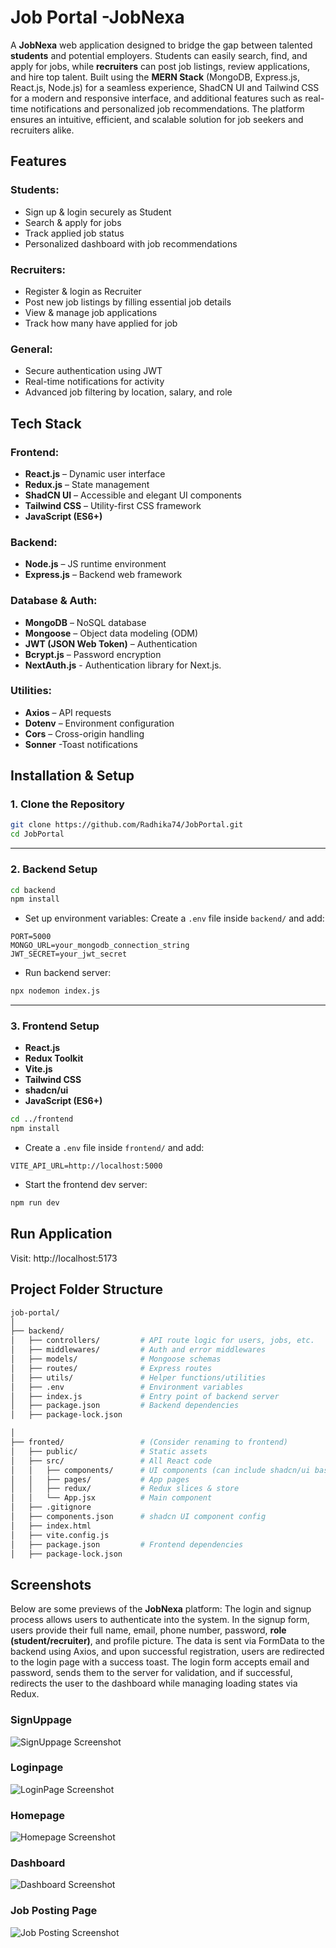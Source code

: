 
# Job Portal -JobNexa

A **JobNexa** web application designed to bridge the gap between talented **students** and potential employers. Students can easily search, find, and apply for jobs, while **recruiters** can post job listings, review applications, and hire top talent. Built using the **MERN Stack** (MongoDB, Express.js, React.js, Node.js) for a seamless experience, ShadCN UI and Tailwind CSS for a modern and responsive interface, and additional features such as real-time notifications and personalized job recommendations. The platform ensures an intuitive, efficient, and scalable solution for job seekers and recruiters alike.


##  Features

###  Students:
- Sign up & login securely as Student
- Search & apply for jobs
- Track applied job status
- Personalized dashboard with job recommendations

### Recruiters:
- Register & login as Recruiter 
- Post new job listings by filling essential job details
- View & manage job applications
- Track how many have applied for job

###  General:
- Secure authentication using JWT
- Real-time notifications for activity
- Advanced job filtering by location, salary, and role


## Tech Stack

### Frontend:
- **React.js** – Dynamic user interface
- **Redux.js** – State management
- **ShadCN UI** – Accessible and elegant UI components
- **Tailwind CSS** – Utility-first CSS framework
- **JavaScript (ES6+)**

### Backend:
- **Node.js** – JS runtime environment
- **Express.js** – Backend web framework

### Database & Auth:
- **MongoDB** – NoSQL database
- **Mongoose** – Object data modeling (ODM)
- **JWT (JSON Web Token)** – Authentication
- **Bcrypt.js** – Password encryption
- **NextAuth.js** - Authentication library for Next.js.

### Utilities:
- **Axios** – API requests
- **Dotenv** – Environment configuration
- **Cors** – Cross-origin handling
- **Sonner** -Toast notifications


## Installation & Setup

### 1. Clone the Repository

```bash
git clone https://github.com/Radhika74/JobPortal.git
cd JobPortal
```

---

### 2. Backend Setup

```bash
cd backend
npm install
```

- Set up environment variables: Create a `.env` file inside `backend/` and add:

```env
PORT=5000
MONGO_URL=your_mongodb_connection_string
JWT_SECRET=your_jwt_secret
```

- Run backend server:

```bash
npx nodemon index.js
```
---

### 3. Frontend Setup
- **React.js**
- **Redux Toolkit**
- **Vite.js**
- **Tailwind CSS**
- **shadcn/ui**
- **JavaScript (ES6+)**

```bash
cd ../frontend
npm install
```

- Create a `.env` file inside `frontend/` and add:

```env
VITE_API_URL=http://localhost:5000
```

- Start the frontend dev server:

```bash
npm run dev
```


##  Run Application

Visit: http://localhost:5173


## Project Folder Structure

```bash
job-portal/
│
├── backend/
│   ├── controllers/         # API route logic for users, jobs, etc.
│   ├── middlewares/         # Auth and error middlewares
│   ├── models/              # Mongoose schemas
│   ├── routes/              # Express routes
│   ├── utils/               # Helper functions/utilities
│   ├── .env                 # Environment variables
│   ├── index.js             # Entry point of backend server
│   ├── package.json         # Backend dependencies
│   ├── package-lock.json

│
├── fronted/                 # (Consider renaming to frontend)
│   ├── public/              # Static assets
│   ├── src/                 # All React code
│   │   ├── components/      # UI components (can include shadcn/ui based ones)
│   │   ├── pages/           # App pages 
│   │   ├── redux/           # Redux slices & store
│   │   └── App.jsx          # Main component
│   ├── .gitignore
│   ├── components.json      # shadcn UI component config
│   ├── index.html
│   ├── vite.config.js
│   ├── package.json         # Frontend dependencies
│   ├── package-lock.json

```
## Screenshots

Below are some previews of the **JobNexa** platform:
The login and signup process allows users to authenticate into the system. In the signup form, users provide their full name, email, phone number, password, **role (student/recruiter)**, and  profile picture. The data is sent via FormData to the backend using Axios, and upon successful registration, users are redirected to the login page with a success toast. The login form accepts email and password, sends them to the server for validation, and if successful, redirects the user to the dashboard while managing loading states via Redux.

### SignUppage
![SignUppage Screenshot](./screenshots/signup.png)

### Loginpage
![LoginPage Screenshot](./screenshots/login.png)

### Homepage
![Homepage Screenshot](./screenshots/Homepage.png)

### Dashboard
![Dashboard Screenshot](./screenshots/dashboard.png)

### Job Posting Page
![Job Posting Screenshot](./screenshots/job-posting.png)
